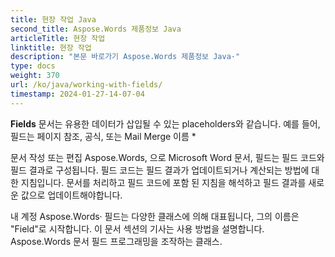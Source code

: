 ```yaml
---
title: 현장 작업 Java
second_title: Aspose.Words 제품정보 Java
articleTitle: 현장 작업
linktitle: 현장 작업
description: "본문 바로가기 Aspose.Words 제품정보 Java·"
type: docs
weight: 370
url: /ko/java/working-with-fields/
timestamp: 2024-01-27-14-07-04
---
```


**Fields** 문서는 유용한 데이터가 삽입될 수 있는 placeholders와 같습니다. 예를 들어, 필드는 페이지 참조, 공식, 또는 Mail Merge 이름 *

문서 작성 또는 편집 Aspose.Words, 으로 Microsoft Word 문서, 필드는 필드 코드와 필드 결과로 구성됩니다. 필드 코드는 필드 결과가 업데이트되거나 계산되는 방법에 대한 지침입니다. 문서를 처리하고 필드 코드에 포함 된 지침을 해석하고 필드 결과를 새로운 값으로 업데이트해야합니다.

내 계정 Aspose.Words· 필드는 다양한 클래스에 의해 대표됩니다, 그의 이름은 "Field"로 시작합니다. 이 문서 섹션의 기사는 사용 방법을 설명합니다. Aspose.Words 문서 필드 프로그래밍을 조작하는 클래스.
